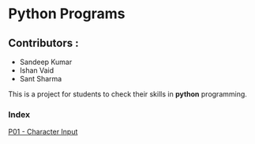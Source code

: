 #  Python Programs
## Contributors : 
* Sandeep Kumar
* Ishan Vaid
* Sant Sharma

This is a project for students to check their skills in **python** programming.
### Index

[P01 - Character Input](characterinput.md)